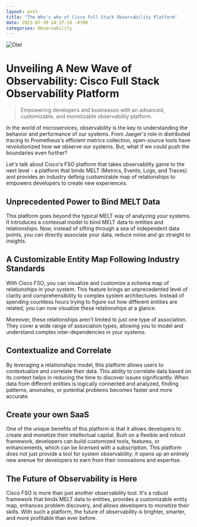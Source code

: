 ```yaml
---
layout: post
title: "The Who's who of Cisco Full Stack Observability Platform"
date: 2023-07-30 14:37:19 -0700
categories: Observability
---
```


![Otel](/assets/img/FSO.png)

# Unveiling A New Wave of Observability: Cisco Full Stack Observability Platform

> Empowering developers and businesses with an advanced, customizable, and monetizable observability platform.

In the world of microservices, observability is the key to understanding the behavior and performance of our systems. From Jaeger's role in distributed tracing to Prometheus's efficient metrics collection, open-source tools have revolutionized how we observe our systems. But, what if we could push the boundaries even further?

Let's talk about Cisco's FSO platform that takes observability game to the next level - a platform that binds MELT (Metrics, Events, Logs, and Traces) and provides an industry definig customizable map of relationships to empowers developers to create new experiences.

## Unprecedented Power to Bind MELT Data

This platform goes beyond the typical MELT way of analyzing your systems. It introduces a contexual model to bind MELT data to entities and relationships. Now, instead of sifting through a sea of independent data points, you can directly associate your data, reduce noise and go straight to insights.

## A Customizable Entity Map Following Industry Standards

With Cisco FSO, you can visualize and customize a schema map of relationships in your system. This feature brings an unprecedented level of clarity and comprehensibility to complex system architectures. Instead of spending countless hours trying to figure out how different entities are related, you can now visualize these relationships at a glance.

Moreover, these relationships aren't limited to just one type of association. They cover a wide range of association types, allowing you to model and understand complex inter-dependencies in your systems.

## Contextualize and Correlate

By leveraging a relationships model, this platform allows users to contextualize and correlate their data. This ability to correlate data based on its context helps in reducing the time to discover issues significantly. When data from different entities is logically connected and analyzed, finding patterns, anomalies, or potential problems becomes faster and more accurate.

## Create your own SaaS

One of the unique benefits of this platform is that it allows developers to create and monetize their intellectual capital. Built on a flexible and robust framework, developers can build customized tools, features, or enhancements, which can be licensed with a subscription. This platform does not just provide a tool for system observability; it opens up an entirely new avenue for developers to earn from their innovations and expertise.

## The Future of Observability is Here

Cisco FSO is more than just another observability tool. It's a robust framework that binds MELT data to entities, provides a customizable entity map, enhances problem discovery, and allows developers to monetize their skills. With such a platform, the future of observability is brighter, smarter, and more profitable than ever before.
